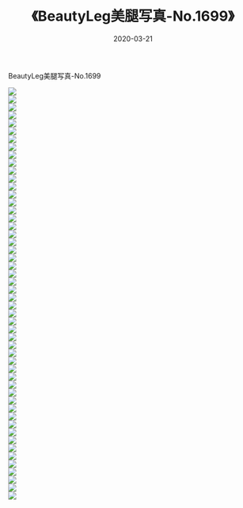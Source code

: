 ﻿---
layout: post
title:  《BeautyLeg美腿写真-No.1699》
date:   2020-03-21
img: http://img.660000.xyz/Sharelink/网络美图/2020/BeautyLeg美腿写真-No.1699/000.jpg
categories: [美女, 清纯, 唯美]
---

BeautyLeg美腿写真-No.1699

  ![](http://img.660000.xyz/Sharelink/网络美图/2020/BeautyLeg美腿写真-No.1699/001.jpg) <br> ![](http://img.660000.xyz/Sharelink/网络美图/2020/BeautyLeg美腿写真-No.1699/002.jpg) <br> ![](http://img.660000.xyz/Sharelink/网络美图/2020/BeautyLeg美腿写真-No.1699/003.jpg) <br> ![](http://img.660000.xyz/Sharelink/网络美图/2020/BeautyLeg美腿写真-No.1699/004.jpg) <br> ![](http://img.660000.xyz/Sharelink/网络美图/2020/BeautyLeg美腿写真-No.1699/005.jpg) <br> ![](http://img.660000.xyz/Sharelink/网络美图/2020/BeautyLeg美腿写真-No.1699/006.jpg) <br> ![](http://img.660000.xyz/Sharelink/网络美图/2020/BeautyLeg美腿写真-No.1699/007.jpg) <br> ![](http://img.660000.xyz/Sharelink/网络美图/2020/BeautyLeg美腿写真-No.1699/008.jpg) <br> ![](http://img.660000.xyz/Sharelink/网络美图/2020/BeautyLeg美腿写真-No.1699/009.jpg) <br> ![](http://img.660000.xyz/Sharelink/网络美图/2020/BeautyLeg美腿写真-No.1699/010.jpg) <br> ![](http://img.660000.xyz/Sharelink/网络美图/2020/BeautyLeg美腿写真-No.1699/011.jpg) <br> ![](http://img.660000.xyz/Sharelink/网络美图/2020/BeautyLeg美腿写真-No.1699/012.jpg) <br> ![](http://img.660000.xyz/Sharelink/网络美图/2020/BeautyLeg美腿写真-No.1699/013.jpg) <br> ![](http://img.660000.xyz/Sharelink/网络美图/2020/BeautyLeg美腿写真-No.1699/014.jpg) <br> ![](http://img.660000.xyz/Sharelink/网络美图/2020/BeautyLeg美腿写真-No.1699/015.jpg) <br> ![](http://img.660000.xyz/Sharelink/网络美图/2020/BeautyLeg美腿写真-No.1699/016.jpg) <br> ![](http://img.660000.xyz/Sharelink/网络美图/2020/BeautyLeg美腿写真-No.1699/017.jpg) <br> ![](http://img.660000.xyz/Sharelink/网络美图/2020/BeautyLeg美腿写真-No.1699/018.jpg) <br> ![](http://img.660000.xyz/Sharelink/网络美图/2020/BeautyLeg美腿写真-No.1699/019.jpg) <br> ![](http://img.660000.xyz/Sharelink/网络美图/2020/BeautyLeg美腿写真-No.1699/020.jpg) <br> ![](http://img.660000.xyz/Sharelink/网络美图/2020/BeautyLeg美腿写真-No.1699/021.jpg) <br> ![](http://img.660000.xyz/Sharelink/网络美图/2020/BeautyLeg美腿写真-No.1699/022.jpg) <br> ![](http://img.660000.xyz/Sharelink/网络美图/2020/BeautyLeg美腿写真-No.1699/023.jpg) <br> ![](http://img.660000.xyz/Sharelink/网络美图/2020/BeautyLeg美腿写真-No.1699/024.jpg) <br> ![](http://img.660000.xyz/Sharelink/网络美图/2020/BeautyLeg美腿写真-No.1699/025.jpg) <br> ![](http://img.660000.xyz/Sharelink/网络美图/2020/BeautyLeg美腿写真-No.1699/026.jpg) <br> ![](http://img.660000.xyz/Sharelink/网络美图/2020/BeautyLeg美腿写真-No.1699/027.jpg) <br> ![](http://img.660000.xyz/Sharelink/网络美图/2020/BeautyLeg美腿写真-No.1699/028.jpg) <br> ![](http://img.660000.xyz/Sharelink/网络美图/2020/BeautyLeg美腿写真-No.1699/029.jpg) <br> ![](http://img.660000.xyz/Sharelink/网络美图/2020/BeautyLeg美腿写真-No.1699/030.jpg) <br> ![](http://img.660000.xyz/Sharelink/网络美图/2020/BeautyLeg美腿写真-No.1699/031.jpg) <br> ![](http://img.660000.xyz/Sharelink/网络美图/2020/BeautyLeg美腿写真-No.1699/032.jpg) <br> ![](http://img.660000.xyz/Sharelink/网络美图/2020/BeautyLeg美腿写真-No.1699/033.jpg) <br> ![](http://img.660000.xyz/Sharelink/网络美图/2020/BeautyLeg美腿写真-No.1699/034.jpg) <br> ![](http://img.660000.xyz/Sharelink/网络美图/2020/BeautyLeg美腿写真-No.1699/035.jpg) <br> ![](http://img.660000.xyz/Sharelink/网络美图/2020/BeautyLeg美腿写真-No.1699/036.jpg) <br> ![](http://img.660000.xyz/Sharelink/网络美图/2020/BeautyLeg美腿写真-No.1699/037.jpg) <br> ![](http://img.660000.xyz/Sharelink/网络美图/2020/BeautyLeg美腿写真-No.1699/038.jpg) <br> ![](http://img.660000.xyz/Sharelink/网络美图/2020/BeautyLeg美腿写真-No.1699/039.jpg) <br> ![](http://img.660000.xyz/Sharelink/网络美图/2020/BeautyLeg美腿写真-No.1699/040.jpg) <br> ![](http://img.660000.xyz/Sharelink/网络美图/2020/BeautyLeg美腿写真-No.1699/041.jpg) <br> ![](http://img.660000.xyz/Sharelink/网络美图/2020/BeautyLeg美腿写真-No.1699/042.jpg) <br> ![](http://img.660000.xyz/Sharelink/网络美图/2020/BeautyLeg美腿写真-No.1699/043.jpg) <br> ![](http://img.660000.xyz/Sharelink/网络美图/2020/BeautyLeg美腿写真-No.1699/044.jpg) <br> ![](http://img.660000.xyz/Sharelink/网络美图/2020/BeautyLeg美腿写真-No.1699/045.jpg) <br> ![](http://img.660000.xyz/Sharelink/网络美图/2020/BeautyLeg美腿写真-No.1699/046.jpg) <br> ![](http://img.660000.xyz/Sharelink/网络美图/2020/BeautyLeg美腿写真-No.1699/047.jpg) <br> ![](http://img.660000.xyz/Sharelink/网络美图/2020/BeautyLeg美腿写真-No.1699/048.jpg) <br> ![](http://img.660000.xyz/Sharelink/网络美图/2020/BeautyLeg美腿写真-No.1699/049.jpg) <br> ![](http://img.660000.xyz/Sharelink/网络美图/2020/BeautyLeg美腿写真-No.1699/050.jpg) <br> ![](http://img.660000.xyz/Sharelink/网络美图/2020/BeautyLeg美腿写真-No.1699/051.jpg) <br> ![](http://img.660000.xyz/Sharelink/网络美图/2020/BeautyLeg美腿写真-No.1699/052.jpg) <br>